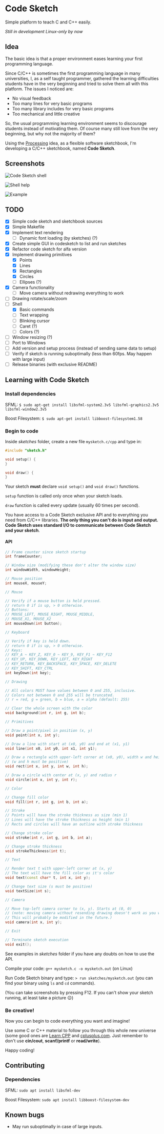 # Code Sketch

Simple platform to teach C and C++ easily.

*Still in development*
*Linux-only by now*

## Idea

The basic idea is that a proper environment eases learning your first
programming language.

Since C/C++ is sometimes the first programming language in many universities, I,
as a self taught programmer, gathered the learning difficulties students have in
the very beginning and tried to solve them all with this platform. The issues I
noticed are:

- No visual feedback
- Too many lines for very basic programs
- Too many library includes for very basic programs
- Too mechanical and little creative

So, the usual programming learning environment seems to discourage students
instead of motivating them. Of course many still love from the very beginning,
but why not the majority of them?

Using the [Processing](https://processing.org) idea, as a flexible software
sketchbook, I'm developing a C/C++ sketchbook, named **Code Sketch**.

## Screenshots

![Code Sketch
shell](https://raw.githubusercontent.com/naumazeredo/codesketch/images/images/codesketch.png)

![Shell help]( https://raw.githubusercontent.com/naumazeredo/codesketch/images/images/help.png)

![Example](https://raw.githubusercontent.com/naumazeredo/codesketch/images/images/example_logo.png)

## TODO

- [x] Simple code sketch and sketchbook sources
- [x] Simple Makefile
- [x] Implement text rendering
  - [ ] Dynamic font loading (by sketches) (?)
- [x] Create simple GUI in codesketch to list and run sketches
- [x] Refactor code sketch for alfa version
- [x] Implement drawing primitives
  - [x] Points
  - [x] Lines
  - [x] Rectangles
  - [x] Circles
  - [ ] Ellipses (?)
- [x] Camera functionality
  - [ ] Move camera without redrawing everything to work
- [ ] Drawing rotate/scale/zoom
- [ ] Shell
  - [x] Basic commands
  - [ ] Text wrapping
  - [ ] Blinking cursor
  - [ ] Caret (?)
  - [ ] Colors (?)
- [ ] Window resizing (?)
- [ ] Port to Windows
- [ ] Add version and setup process (instead of sending same data to setup)
- [ ] Verify if sketch is running suboptimally (less than 60fps. May happen
  with large input)
- [ ] Release binaries (with exclusive README)

## Learning with Code Sketch

### Install dependencies

SFML: `$ sudo apt-get install libsfml-system2.3v5 libsfml-graphics2.3v5 libsfml-window2.3v5`

Boost Filesystem: `$ sudo apt-get install libboost-filesystem1.58`

### Begin to code

Inside *sketches* folder, create a new file `mysketch.c/cpp` and type in:

```cpp
#include "sketch.h"

void setup() {
}

void draw() {
}
```
Your sketch **must** declare `void setup()` and `void draw()` functions.

`setup` function is called only once when your sketch loads.

`draw` function is called every update (usually 60 times per second).

You have access to a Code Sketch exclusive API and to everything you need from
C/C++ libraries. **The only thing you can't do is input and output. Code Sketch
uses standard I/O to communicate between Code Sketch and your sketch**.

#### API

```cpp
// Frame counter since sketch startup
int frameCounter;

// Window size (modifying these don't alter the window size)
int windowWidth, windowHeight;

// Mouse position
int mouseX, mouseY;

// Mouse

// Verify if a mouse button is held pressed.
// return 0 if is up, > 0 otherwise.
// Buttons:
// MOUSE_LEFT, MOUSE_RIGHT, MOUSE_MIDDLE,
// MOUSE_X1, MOUSE_X2
int mouseDown(int button);

// Keyboard

// Verify if key is held down.
// return 0 if is up, > 0 otherwise.
// Keys:
// KEY_A ~ KEY_Z, KEY_0 ~ KEY_9, KEY_F1 ~ KEY_F12
// KEY_UP, KEY_DOWN, KEY_LEFT, KEY_RIGHT
// KEY_RETURN, KEY_BACKSPACE, KEY_SPACE, KEY_DELETE
// KEY_SHIFT, KEY_CTRL
int keyDown(int key);

// Drawing

// All colors MUST have values between 0 and 255, inclusive.
// Colors not between 0 and 255 will be truncated.
// r = red, g = green, b = blue, a = alpha (default: 255)

// Clear the whole screen with the color
void background(int r, int g, int b);

// Primitives

// Draw a point/pixel in position (x, y)
void point(int x, int y);

// Draw a line with start at (x0, y0) and end at (x1, y1)
void line(int x0, int y0, int x1, int y1);

// Draw a rectangle with upper-left corner at (x0, y0), width w and height h
// (w and h must be positive)
void rect(int x, int y, int w, int h);

// Draw a circle with center at (x, y) and radius r
void circle(int x, int y, int r);

// Color

// Change fill color
void fill(int r, int g, int b, int a);

// Stroke
// Points will have the stroke thickness as size (min 1)
// Lines will have the stroke thickness as height (min 1)
// Rects and circles will have an outline with stroke thickness

// Change stroke color
void stroke(int r, int g, int b, int a);

// Change stroke thickness
void strokeThickness(int t);

// Text

// Render text t with upper-left corner at (x, y)
// The text will have the fill color as it's color
void text(const char* t, int x, int y);

// Change text size (s must be positive)
void textSize(int s);

// Camera

// Move top-left camera corner to (x, y). Starts at (0, 0)
// (note: moving camera without resending drawing doesn't work as you would expect.
// This will probably be modified in the future.)
void camera(int x, int y);

// Exit

// Terminate sketch execution
void exit();
```

See examples in *sketches* folder if you have any doubts on how to use the API.

Compile your code: `g++ mysketch.c -o mysketch.out` (on Linux)

Run Code Sketch binary and type: `> run sketches/mysketch.out` (you can find
your binary using `ls` and `cd` commands).

(You can take screenshots by pressing F12. If you can't show your sketch
running, at least take a picture :wink:)

### Be creative!

Now you can begin to code everything you want and imagine!

Use some C or C++ material to follow you through this whole new universe (some
good ones are [Learn CPP](http://www.learncpp.com/) and [cplusplus.com](http://www.cplusplus.com/doc/tutorial/). Just remember to don't use **cin/cout**, **scanf/printf** or **read/write**).

Happy coding!

## Contributing

### Dependencies

SFML: `sudo apt install libsfml-dev`

Boost Filesystem: `sudo apt install libboost-filesystem-dev`

## Known bugs

- May run suboptimally in case of large inputs.
